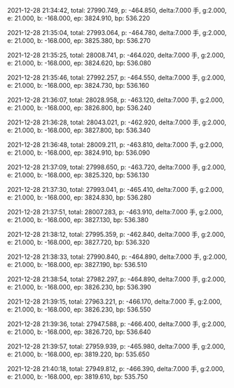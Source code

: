 2021-12-28 21:34:42, total: 27990.749, p: -464.850, delta:7.000 手, g:2.000, e: 21.000, b: -168.000, ep: 3824.910, bp: 536.220

2021-12-28 21:35:04, total: 27993.064, p: -464.780, delta:7.000 手, g:2.000, e: 21.000, b: -168.000, ep: 3825.380, bp: 536.270

2021-12-28 21:35:25, total: 28008.741, p: -464.020, delta:7.000 手, g:2.000, e: 21.000, b: -168.000, ep: 3824.620, bp: 536.080

2021-12-28 21:35:46, total: 27992.257, p: -464.550, delta:7.000 手, g:2.000, e: 21.000, b: -168.000, ep: 3824.730, bp: 536.160

2021-12-28 21:36:07, total: 28028.958, p: -463.120, delta:7.000 手, g:2.000, e: 21.000, b: -168.000, ep: 3826.800, bp: 536.240

2021-12-28 21:36:28, total: 28043.021, p: -462.920, delta:7.000 手, g:2.000, e: 21.000, b: -168.000, ep: 3827.800, bp: 536.340

2021-12-28 21:36:48, total: 28009.211, p: -463.810, delta:7.000 手, g:2.000, e: 21.000, b: -168.000, ep: 3824.910, bp: 536.090

2021-12-28 21:37:09, total: 27998.650, p: -463.720, delta:7.000 手, g:2.000, e: 21.000, b: -168.000, ep: 3825.320, bp: 536.130

2021-12-28 21:37:30, total: 27993.041, p: -465.410, delta:7.000 手, g:2.000, e: 21.000, b: -168.000, ep: 3824.830, bp: 536.280

2021-12-28 21:37:51, total: 28007.283, p: -463.910, delta:7.000 手, g:2.000, e: 21.000, b: -168.000, ep: 3827.130, bp: 536.380

2021-12-28 21:38:12, total: 27995.359, p: -462.840, delta:7.000 手, g:2.000, e: 21.000, b: -168.000, ep: 3827.720, bp: 536.320

2021-12-28 21:38:33, total: 27990.840, p: -464.890, delta:7.000 手, g:2.000, e: 21.000, b: -168.000, ep: 3827.190, bp: 536.510

2021-12-28 21:38:54, total: 27982.297, p: -464.890, delta:7.000 手, g:2.000, e: 21.000, b: -168.000, ep: 3826.230, bp: 536.390

2021-12-28 21:39:15, total: 27963.221, p: -466.170, delta:7.000 手, g:2.000, e: 21.000, b: -168.000, ep: 3826.230, bp: 536.550

2021-12-28 21:39:36, total: 27947.588, p: -466.400, delta:7.000 手, g:2.000, e: 21.000, b: -168.000, ep: 3826.720, bp: 536.640

2021-12-28 21:39:57, total: 27959.939, p: -465.980, delta:7.000 手, g:2.000, e: 21.000, b: -168.000, ep: 3819.220, bp: 535.650

2021-12-28 21:40:18, total: 27949.812, p: -466.390, delta:7.000 手, g:2.000, e: 21.000, b: -168.000, ep: 3819.610, bp: 535.750